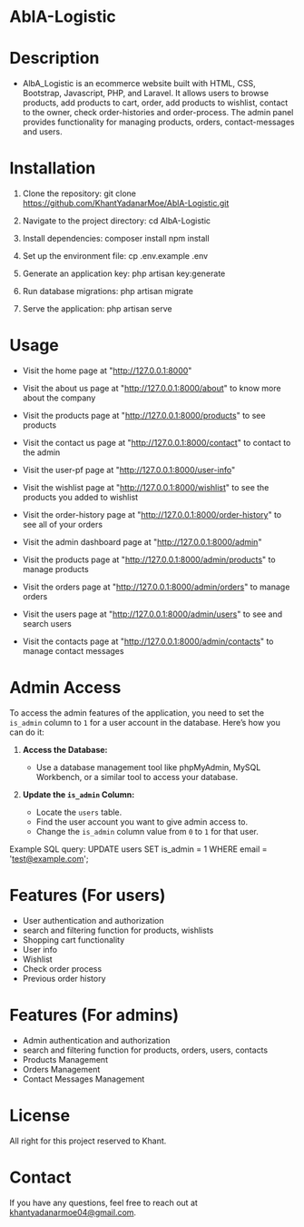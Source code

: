 # AblA-Logistic

# Description

- AlbA_Logistic is an ecommerce website built with HTML, CSS, Bootstrap, Javascript, PHP, and Laravel. It allows users to browse products, add products to cart, order, add products to wishlist, contact to the owner, check order-histories and order-process. The admin panel provides functionality for managing products, orders, contact-messages and users.


# Installation

1. Clone the repository:
   git clone https://github.com/KhantYadanarMoe/AblA-Logistic.git
   
2. Navigate to the project directory:
   cd AlbA-Logistic

3. Install dependencies:
   composer install
   npm install

4. Set up the environment file:
   cp .env.example .env

5. Generate an application key:
   php artisan key:generate

6. Run database migrations:
   php artisan migrate 

7. Serve the application:
   php artisan serve


# Usage

- Visit the home page at "http://127.0.0.1:8000"  
- Visit the about us page at "http://127.0.0.1:8000/about" to know more about the company
- Visit the products page at "http://127.0.0.1:8000/products" to see products
- Visit the contact us page at "http://127.0.0.1:8000/contact" to contact to the admin
- Visit the user-pf page at "http://127.0.0.1:8000/user-info" 
- Visit the wishlist page at "http://127.0.0.1:8000/wishlist" to see the products you added to wishlist
- Visit the order-history page at "http://127.0.0.1:8000/order-history" to see all of your orders

- Visit the admin dashboard page at "http://127.0.0.1:8000/admin" 
- Visit the products page at "http://127.0.0.1:8000/admin/products" to manage products
- Visit the orders page at "http://127.0.0.1:8000/admin/orders" to manage orders
- Visit the users page at "http://127.0.0.1:8000/admin/users" to see and search users
- Visit the contacts page at "http://127.0.0.1:8000/admin/contacts" to manage contact messages


# Admin Access

To access the admin features of the application, you need to set the `is_admin` column to `1` for a user account in the database. Here’s how you can do it:

1. **Access the Database:**
   - Use a database management tool like phpMyAdmin, MySQL Workbench, or a similar tool to access your database.

2. **Update the `is_admin` Column:**
   - Locate the `users` table.
   - Find the user account you want to give admin access to.
   - Change the `is_admin` column value from `0` to `1` for that user.

Example SQL query:  UPDATE users SET is_admin = 1 WHERE email = 'test@example.com';


# Features (For users)
- User authentication and authorization
- search and filtering function for products, wishlists
- Shopping cart functionality
- User info
- Wishlist
- Check order process
- Previous order history

# Features (For admins)
- Admin authentication and authorization
- search and filtering function for products, orders, users, contacts
- Products Management
- Orders Management
- Contact Messages Management


# License
All right for this project reserved to Khant.


# Contact
If you have any questions, feel free to reach out at khantyadanarmoe04@gmail.com.


  
